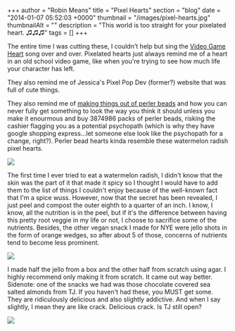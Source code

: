 +++
author = "Robin Means"
title = "Pixel Hearts"
section = "blog"
date = "2014-01-07 05:52:03 +0000"
thumbnail = "/images/pixel-hearts.jpg"
thumbnailAlt = ""
description = "This world is too straight for your pixelated heart. ♫♫♫"
tags = []
+++

The entire time I was cutting these, I couldn't help but sing the [Video Game Heart](http://www.youtube.com/watch?v=tFQCgcUwqaI) song over and over. Pixelated hearts just always remind me of a heart in an old school video game, like when you're trying to see how much life your character has left.

They also remind me of Jessica's Pixel Pop Dev (former?) website that was full of cute things.

They also remind me of [making things out of perler beads](http://ieatcupcakes.tumblr.com/post/39860029092/what-can-i-make-on-a-rainy-day-hint-it-cant-be) and how you can never fully get something to look the way you think it should unless you make it enourmous and buy 3874986 packs of perler beads, risking the cashier flagging you as a potential psychopath (which is why they have google shopping express...let someone else look like the psychopath for a change, right?). Perler bead hearts kinda resemble these watermelon radish pixel hearts.

![](/images/pixel-hearts.jpg)

The first time I ever tried to eat a watermelon radish, I didn't know that the skin was the part of it that made it spicy so I thought I would have to add them to the list of things I couldn't enjoy because of the well-known fact that I'm a spice wuss. However, now that the secret has been revealed, I just peel and compost the outer eighth to a quarter of an inch. I know, I know, all the nutrition is in the peel, but if it's the difference between having this pretty root veggie in my life or not, I choose to sacrifice some of the nutrients. Besides, the other vegan snack I made for NYE were jello shots in the form of orange wedges, so after about 5 of those, concerns of nutrients tend to become less prominent.

![](/images/jello-wedges.jpg)

I made half the jello from a box and the other half from scratch using agar. I highly recommend only making it from scratch. It came out way better. Sidenote: one of the snacks we had was those chocolate covered sea salted almonds from TJ. If you haven't had these, you MUST get some. They are ridiculously delicious and also slightly addictive. And when I say slightly, I mean they are like crack. Delicious crack. Is TJ still open?

![](/images/food.jpg)

